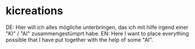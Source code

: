 # kicreations

DE: Hier will ich alles mögliche unterbringen, das ich mit hilfe irgend einer "KI" / "AI" zusammengestümprt habe.
EN: Here I want to place everything possible that I have put together with the help of some "AI".
